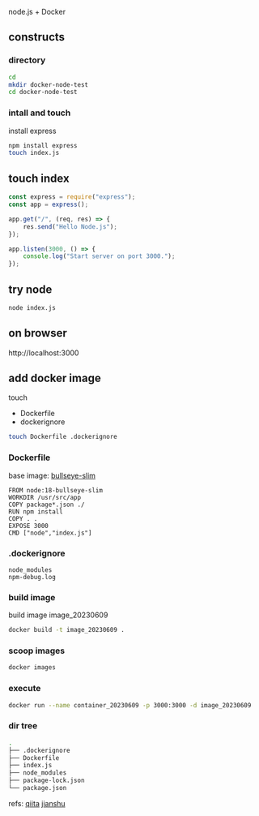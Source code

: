 node.js + Docker

## constructs

### directory

```bash
cd
mkdir docker-node-test
cd docker-node-test
```

### intall and touch

install express

```bash
npm install express
touch index.js
```

## touch index


```js:index.js
const express = require("express");
const app = express();

app.get("/", (req, res) => {
    res.send("Hello Node.js");
});

app.listen(3000, () => {
    console.log("Start server on port 3000.");
});
```

## try node

```bash
node index.js
```

## on browser

http://localhost:3000

## add docker image

touch
- Dockerfile
- dockerignore
```bash
touch Dockerfile .dockerignore
```

### Dockerfile

base image: [bullseye-slim](https://prograshi.com/platform/docker/docker-image-tags-difference/)

```bash:Dockerfile
FROM node:18-bullseye-slim
WORKDIR /usr/src/app
COPY package*.json ./
RUN npm install
COPY . .
EXPOSE 3000
CMD ["node","index.js"]
```

### .dockerignore

```bash:.dockerignore
node_modules
npm-debug.log
```

### build image

build image image_20230609

```bash
docker build -t image_20230609 .
```

### scoop images

```bash
docker images
```

### execute

```bash
docker run --name container_20230609 -p 3000:3000 -d image_20230609
```

### dir tree

```bash
.
├── .dockerignore
├── Dockerfile
├── index.js
├── node_modules
├── package-lock.json
└── package.json
```
refs:
[qiita](https://qiita.com/zaburo/items/bc723f9b06c8db814af3)
[jianshu](https://www.jianshu.com/p/d7401c3e8ab0)